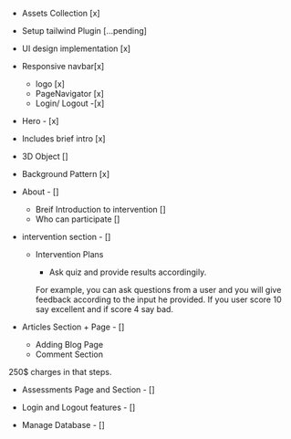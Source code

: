 - Assets Collection [x]
- Setup tailwind Plugin [...pending]
- UI design implementation [x]


- Responsive navbar[x]
  - logo [x]
  - PageNavigator [x]
  - Login/ Logout -[x]

- Hero - [x]
 - Includes brief intro [x]
 - 3D Object []
 - Background Pattern [x]

- About - []
  - Breif Introduction to intervention []
  - Who can participate []

- intervention section - []
  - Intervention Plans 
    - Ask quiz and provide results accordingily. 
    
    For example, you can ask questions from a user and you will give feedback according to the input he provided. 
    If you user score 10 say excellent and if score 4 say bad.

- Articles Section + Page - []
  - Adding Blog Page
  - Comment Section

250$ charges in that steps.

- Assessments Page and Section - []

- Login and Logout features - []

- Manage Database - []

